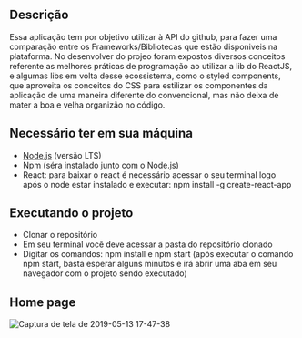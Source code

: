 ## Descrição
Essa aplicação tem por objetivo utilizar à API do github, para fazer uma comparação entre os Frameworks/Bibliotecas que estão disponiveis na plataforma. No desenvolver do projeo foram expostos diversos conceitos referente as melhores práticas de programação ao utilizar a lib do ReactJS, e algumas libs em volta desse ecossistema, como o styled components, que aproveita os conceitos do CSS para estilizar os componentes da aplicação de uma maneira diferente do convencional, mas não deixa de mater a boa e velha organizão no código.

## Necessário ter em sua máquina
<ul>
  <li><a href="https://nodejs.org/en/">Node.js</a> (versão LTS)</li>
  <li>Npm (séra instalado junto com o Node.js)</li>
  <li>
    React: para baixar o react é necessário acessar o seu terminal logo após o node estar instalado e executar: npm install -g create-react-app
  </li>
</ul>

## Executando o projeto
<ul>
 <li>Clonar o repositório</li>
 <li>Em seu terminal você deve acessar a pasta do repositório clonado</li>
 <li>Digitar os comandos: npm install e npm start (após executar o comando npm start, basta esperar alguns minutos e irá abrir uma aba em seu navegador com o projeto sendo executado)</li>
</ul>

## Home page
![Captura de tela de 2019-05-13 17-47-38](https://user-images.githubusercontent.com/37129994/57653992-91599200-75a9-11e9-8b15-6019b930b660.jpg)
